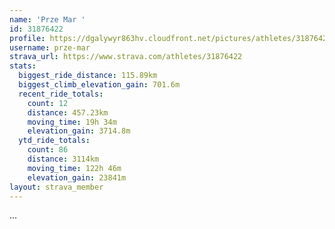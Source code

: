 ```yaml
---
name: 'Prze Mar '
id: 31876422
profile: https://dgalywyr863hv.cloudfront.net/pictures/athletes/31876422/22548952/2/large.jpg
username: prze-mar
strava_url: https://www.strava.com/athletes/31876422
stats:
  biggest_ride_distance: 115.89km
  biggest_climb_elevation_gain: 701.6m
  recent_ride_totals:
    count: 12
    distance: 457.23km
    moving_time: 19h 34m
    elevation_gain: 3714.8m
  ytd_ride_totals:
    count: 86
    distance: 3114km
    moving_time: 122h 46m
    elevation_gain: 23841m
layout: strava_member
--- 
```

...
